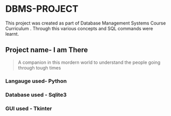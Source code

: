 # DBMS-PROJECT
This project was created as part of Database Management Systems Course Curriculum . Through this various concepts and SQL commands were learnt. 

## Project name- I am There

>A companion in this mordern world to understand  the people going through tough times 

### Langauge used- Python 
### Database used - Sqlite3
### GUI used - Tkinter 
